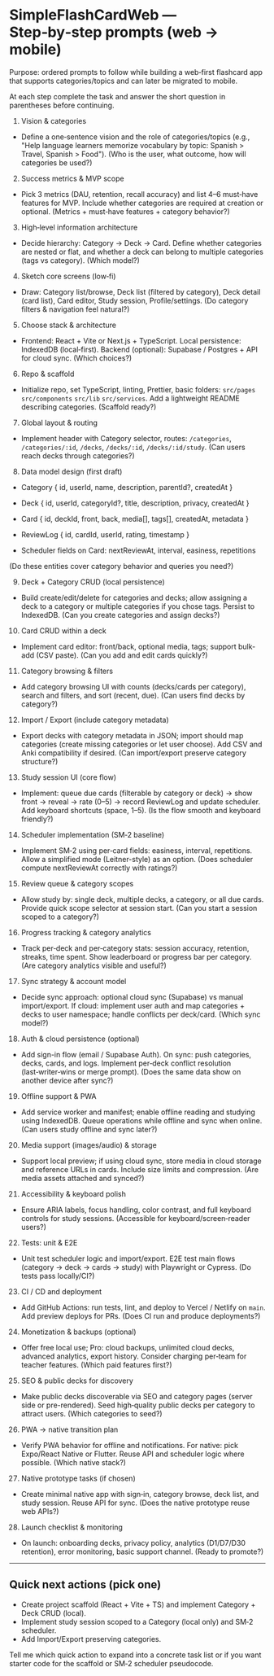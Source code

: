 # SimpleFlashCardWeb — Step‑by‑step prompts (web → mobile)

Purpose: ordered prompts to follow while building a web‑first flashcard app that supports categories/topics and can later be migrated to mobile.

At each step complete the task and answer the short question in parentheses before continuing.

1. Vision & categories

- Define a one‑sentence vision and the role of categories/topics (e.g., "Help language learners memorize vocabulary by topic: Spanish > Travel, Spanish > Food"). (Who is the user, what outcome, how will categories be used?)

2. Success metrics & MVP scope

- Pick 3 metrics (DAU, retention, recall accuracy) and list 4–6 must‑have features for MVP. Include whether categories are required at creation or optional. (Metrics + must‑have features + category behavior?)

3. High‑level information architecture

- Decide hierarchy: Category → Deck → Card. Define whether categories are nested or flat, and whether a deck can belong to multiple categories (tags vs category). (Which model?)

4. Sketch core screens (low‑fi)

- Draw: Category list/browse, Deck list (filtered by category), Deck detail (card list), Card editor, Study session, Profile/settings. (Do category filters & navigation feel natural?)

5. Choose stack & architecture

- Frontend: React + Vite or Next.js + TypeScript. Local persistence: IndexedDB (local‑first). Backend (optional): Supabase / Postgres + API for cloud sync. (Which choices?)

6. Repo & scaffold

- Initialize repo, set TypeScript, linting, Prettier, basic folders: `src/pages` `src/components` `src/lib` `src/services`. Add a lightweight README describing categories. (Scaffold ready?)

7. Global layout & routing

- Implement header with Category selector, routes: `/categories`, `/categories/:id`, `/decks`, `/decks/:id`, `/decks/:id/study`. (Can users reach decks through categories?)

8. Data model design (first draft)

- Category { id, userId, name, description, parentId?, createdAt }

- Deck { id, userId, categoryId?, title, description, privacy, createdAt }

- Card { id, deckId, front, back, media[], tags[], createdAt, metadata }

- ReviewLog { id, cardId, userId, rating, timestamp }

- Scheduler fields on Card: nextReviewAt, interval, easiness, repetitions

(Do these entities cover category behavior and queries you need?)

9. Deck + Category CRUD (local persistence)

- Build create/edit/delete for categories and decks; allow assigning a deck to a category or multiple categories if you chose tags. Persist to IndexedDB. (Can you create categories and assign decks?)

10. Card CRUD within a deck

- Implement card editor: front/back, optional media, tags; support bulk-add (CSV paste). (Can you add and edit cards quickly?)

11. Category browsing & filters

- Add category browsing UI with counts (decks/cards per category), search and filters, and sort (recent, due). (Can users find decks by category?)

12. Import / Export (include category metadata)

- Export decks with category metadata in JSON; import should map categories (create missing categories or let user choose). Add CSV and Anki compatibility if desired. (Can import/export preserve category structure?)

13. Study session UI (core flow)

- Implement: queue due cards (filterable by category or deck) → show front → reveal → rate (0–5) → record ReviewLog and update scheduler. Add keyboard shortcuts (space, 1–5). (Is the flow smooth and keyboard friendly?)

14. Scheduler implementation (SM‑2 baseline)

- Implement SM‑2 using per‑card fields: easiness, interval, repetitions. Allow a simplified mode (Leitner-style) as an option. (Does scheduler compute nextReviewAt correctly with ratings?)

15. Review queue & category scopes

- Allow study by: single deck, multiple decks, a category, or all due cards. Provide quick scope selector at session start. (Can you start a session scoped to a category?)

16. Progress tracking & category analytics

- Track per‑deck and per‑category stats: session accuracy, retention, streaks, time spent. Show leaderboard or progress bar per category. (Are category analytics visible and useful?)

17. Sync strategy & account model

- Decide sync approach: optional cloud sync (Supabase) vs manual import/export. If cloud: implement user auth and map categories + decks to user namespace; handle conflicts per deck/card. (Which sync model?)

18. Auth & cloud persistence (optional)

- Add sign-in flow (email / Supabase Auth). On sync: push categories, decks, cards, and logs. Implement per‑deck conflict resolution (last‑writer‑wins or merge prompt). (Does the same data show on another device after sync?)

19. Offline support & PWA

- Add service worker and manifest; enable offline reading and studying using IndexedDB. Queue operations while offline and sync when online. (Can users study offline and sync later?)

20. Media support (images/audio) & storage

- Support local preview; if using cloud sync, store media in cloud storage and reference URLs in cards. Include size limits and compression. (Are media assets attached and synced?)

21. Accessibility & keyboard polish

- Ensure ARIA labels, focus handling, color contrast, and full keyboard controls for study sessions. (Accessible for keyboard/screen‑reader users?)

22. Tests: unit & E2E

- Unit test scheduler logic and import/export. E2E test main flows (category → deck → cards → study) with Playwright or Cypress. (Do tests pass locally/CI?)

23. CI / CD and deployment

- Add GitHub Actions: run tests, lint, and deploy to Vercel / Netlify on `main`. Add preview deploys for PRs. (Does CI run and produce deployments?)

24. Monetization & backups (optional)

- Offer free local use; Pro: cloud backups, unlimited cloud decks, advanced analytics, export history. Consider charging per‑team for teacher features. (Which paid features first?)

25. SEO & public decks for discovery

- Make public decks discoverable via SEO and category pages (server side or pre-rendered). Seed high‑quality public decks per category to attract users. (Which categories to seed?)

26. PWA → native transition plan

- Verify PWA behavior for offline and notifications. For native: pick Expo/React Native or Flutter. Reuse API and scheduler logic where possible. (Which native stack?)

27. Native prototype tasks (if chosen)

- Create minimal native app with sign‑in, category browse, deck list, and study session. Reuse API for sync. (Does the native prototype reuse web APIs?)

28. Launch checklist & monitoring

- On launch: onboarding decks, privacy policy, analytics (D1/D7/D30 retention), error monitoring, basic support channel. (Ready to promote?)

---

## Quick next actions (pick one)

- Create project scaffold (React + Vite + TS) and implement Category + Deck CRUD (local).  
- Implement study session scoped to a Category (local only) and SM‑2 scheduler.  
- Add Import/Export preserving categories.  

Tell me which quick action to expand into a concrete task list or if you want starter code for the scaffold or SM‑2 scheduler pseudocode.
